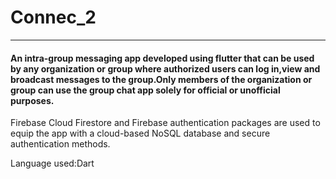 # Connec_2
<hr>

<b><h4>An intra-group messaging app developed using flutter that can be used by any organization or group where authorized users can log in,view and broadcast messages to the group.Only members of the organization or group can use the group chat app solely for official or unofficial purposes.</h4></b>

Firebase Cloud Firestore and Firebase authentication packages are used to equip the app with a cloud-based NoSQL database and secure authentication methods.

Language used:Dart
